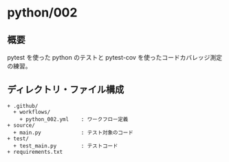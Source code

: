# python/002

## 概要

pytest を使った python のテストと pytest-cov を使ったコードカバレッジ測定の練習。

## ディレクトリ・ファイル構成

```text
+ .github/
  + workflows/
    + python_002.yml    : ワークフロー定義
+ source/
  + main.py             : テスト対象のコード
+ test/
  + test_main.py        : テストコード
+ requirements.txt
```
